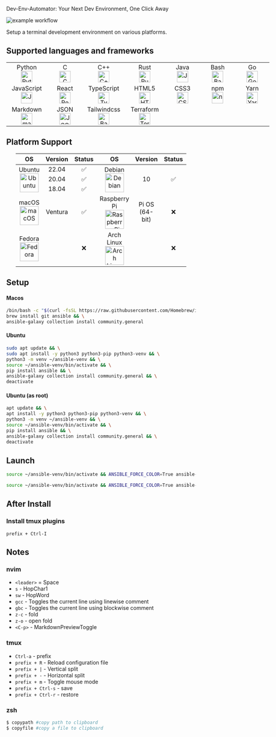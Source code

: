 Dev-Env-Automator: Your Next Dev Environment, One Click Away

![example workflow](https://github.com/altayatalayy/ansible/actions/workflows/CI.yml/badge.svg)

Setup a terminal development environment on various platforms.



## Supported languages and frameworks

<table style="table-layout: fixed; width: 700px; margin: auto;">
    <tr>
        <td width="100" style="text-align: center" >Python<br><img src="https://edent.github.io/SuperTinyIcons/images/svg/python.svg" width="30" title="Python" /></td>
        <td width="100" style="text-align: center" >C<br><img src="https://upload.wikimedia.org/wikipedia/commons/1/18/C_Programming_Language.svg" width="30" title="C" /></td>
        <td width="100" style="text-align: center" >C++<br><img src="https://edent.github.io/SuperTinyIcons/images/svg/cplusplus.svg" width="30" title="C++"/></td>
        <td width="100" style="text-align: center" >Rust<br><img src="https://edent.github.io/SuperTinyIcons/images/svg/rust.svg" width="30" title="Rust" /></td>
        <td width="100" style="text-align: center" >Java<br><img src="https://edent.github.io/SuperTinyIcons/images/svg/java.svg" width="30" title="Java" /></td>
        <td width="100" style="text-align: center" >Bash<br><img src="https://upload.wikimedia.org/wikipedia/commons/4/4b/Bash_Logo_Colored.svg" width="30" title="Bash"/></td>
        <td width="100" style="text-align: center" >Go<br><img src="https://edent.github.io/SuperTinyIcons/images/svg/go.svg" width="30" title="Go" /></td>
    </tr>
    <tr>
        <td width="100" style="text-align: center" >JavaScript<br><img src="https://edent.github.io/SuperTinyIcons/images/svg/javascript.svg" width="30" title="JavaScript" /></td>
        <td width="100" style="text-align: center" >React<br><img src="https://edent.github.io/SuperTinyIcons/images/svg/react.svg" width="30" title="React" /></td>
        <td width="100" style="text-align: center" >TypeScript<br><img src="https://edent.github.io/SuperTinyIcons/images/svg/typescript.svg" width="30" title="TypeScript"/></td>
        <td width="100" style="text-align: center" >HTML5<br><img src="https://edent.github.io/SuperTinyIcons/images/svg/html5.svg" width="30" title="HTML5" /></td>
        <td width="100" style="text-align: center" >CSS3<br><img src="https://edent.github.io/SuperTinyIcons/images/svg/css3.svg" width="30" title="CSS3"/></td>
        <td width="100" style="text-align: center" >npm<br><img src="https://edent.github.io/SuperTinyIcons/images/svg/npm.svg" width="30" title="npm" /></td>
        <td width="100" style="text-align: center" >Yarn<br><img src="https://edent.github.io/SuperTinyIcons/images/svg/yarn.svg" width="30" title="Yarn" /></td>
    </tr>
    <tr>
        <td width="100" style="text-align: center" >Markdown<br><img src="https://edent.github.io/SuperTinyIcons/images/svg/markdown.svg" width="30" title="markdown" /></td>
        <td width="100" style="text-align: center" >JSON<br><img src="https://edent.github.io/SuperTinyIcons/images/svg/json.svg" width="30" title="JSON" /></td>
        <td width="100" style="text-align: center" >Tailwindcss<br><img src="https://upload.wikimedia.org/wikipedia/commons/d/d5/Tailwind_CSS_Logo.svg" width="30" title="Bash"/></td>
        <td width="100" style="text-align: center" >Terraform<br><img src="https://edent.github.io/SuperTinyIcons/images/svg/terraform.svg" width="30" title="Terraform"/></td>
    </tr>
</table>

## Platform Support
<table style="table-layout: fixed; width: 90%; margin: auto; text-align: center; ">
    <thead>
        <tr>
            <th width="15%">OS</th>
            <th width="15%">Version</th>
            <th width="15%">Status</th>
            <th width="15%">OS</th>
            <th width="15%">Version</th>
            <th width="15%">Status</th>
        </tr>
    </thead>
    <tbody>
        <tr>
            <td rowspan=3 style="vertical-align: middle;">Ubuntu<br>
                <img src="https://edent.github.io/SuperTinyIcons/images/svg/ubuntu.svg" width="50" title="Ubuntu" />
            </td>
            <td>22.04</td>
            <td>✅</td>
            <td rowspan=3 style="vertical-align: middle;">Debian<br><img src="https://edent.github.io/SuperTinyIcons/images/svg/debian.svg" width="50" title="Debian"/></td>
            <td rowspan=3 style="vertical-align: middle;">10</td>
            <td rowspan=3 style="vertical-align: middle;">✅</td>
        </tr>
        <tr>
            <td>20.04</td>
            <td>✅</td>
        </tr>
        <tr>
            <td>18.04</td>
            <td>✅</td>
        </tr>
        <tr>
            <td>macOS<br>
                <img src="https://edent.github.io/SuperTinyIcons/images/svg/macos.svg" width="50" title="macOS"/>
            </td>
            <td style="vertical-align: middle;">Ventura</td>
            <td>✅</td>
            <td>Raspberry Pi<br>
                <img src="https://edent.github.io/SuperTinyIcons/images/svg/raspberry_pi.svg" width="50" title="Raspberry Pi" />
            </td>
            <td style="vertical-align: middle;">Pi OS (64-bit)</td>
            <td style="vertical-align: middle;">❌</td>
        </tr>
        <tr>
            <td>Fedora<br>
                <img src="https://upload.wikimedia.org/wikipedia/commons/3/3f/Fedora_logo.svg" width="50" title="Fedora" />
            </td>
            <td></td>
            <td style="vertical-align: middle;">❌</td>
            <td>Arch Linux<br>
                <img src="https://edent.github.io/SuperTinyIcons/images/svg/arch_linux.svg" width="50" title="Arch Linux"/>
            </td>
            <td></td>
            <td style="vertical-align: middle;">❌</td>
        </tr>
    </tbody>
</table>

## Setup
#### Macos
```bash
/bin/bash -c "$(curl -fsSL https://raw.githubusercontent.com/Homebrew/install/HEAD/install.sh)" && \
brew install git ansible && \
ansible-galaxy collection install community.general
```

#### Ubuntu
```bash
sudo apt update && \
sudo apt install -y python3 python3-pip python3-venv && \
python3 -m venv ~/ansible-venv && \
source ~/ansible-venv/bin/activate && \
pip install ansible && \
ansible-galaxy collection install community.general && \
deactivate
```

#### Ubuntu (as root)
```bash
apt update && \
apt install -y python3 python3-pip python3-venv && \
python3 -m venv ~/ansible-venv && \
source ~/ansible-venv/bin/activate && \
pip install ansible && \
ansible-galaxy collection install community.general && \
deactivate
```

## Launch

```bash
source ~/ansible-venv/bin/activate && ANSIBLE_FORCE_COLOR=True ansible-pull -i localhost -U https://github.com/altayatalayy/ansible.git -d ~/.dev-env-automator basic.yml
```

```bash
source ~/ansible-venv/bin/activate && ANSIBLE_FORCE_COLOR=True ansible-pull -i localhost -U file:///~/.dev-env-automator basic.yml
```

## After Install
### Install tmux plugins
`prefix + Ctrl-I` 
  
## Notes
### nvim

- `<leader>` = Space
- `s` - HopChar1
- `sw` - HopWord
- `gcc` - Toggles the current line using linewise comment
- `gbc` - Toggles the current line using blockwise comment
- `z-c` - fold
- `z-o` - open fold
- `<C-p>` - MarkdownPreviewToggle


### tmux
- `Ctrl-a` - prefix
- `prefix + R` - Reload configuration file
- `prefix + |` - Vertical split
- `prefix + -` - Horizontal split
- `prefix + m` - Toggle mouse mode 
- `prefix + Ctrl-s` - save
- `prefix + Ctrl-r` - restore

### zsh

```bash
$ copypath #copy path to clipboard
$ copyfile #copy a file to clipboard
```
